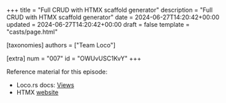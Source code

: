 +++
title = "Full CRUD with HTMX scaffold generator"
description = "Full CRUD with HTMX scaffold generator"
date = 2024-06-27T14:20:42+00:00
updated = 2024-06-27T14:20:42+00:00
draft = false
template = "casts/page.html"

[taxonomies]
authors = ["Team Loco"]

[extra]
num = "007"
id = "OWUvUSC1KvY"
+++

Reference material for this episode:

* Loco.rs docs: [Views](https://loco.rs/docs/the-app/views/)
* HTMX [website](https://htmx.org/)
